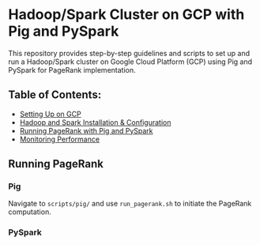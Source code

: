 # Hadoop/Spark Cluster on GCP with Pig and PySpark

This repository provides step-by-step guidelines and scripts to set up and run a Hadoop/Spark cluster on Google Cloud Platform (GCP) using Pig and PySpark for PageRank implementation.

## Table of Contents:
- [Setting Up on GCP](./setup/gcp_setup.md)
- [Hadoop and Spark Installation & Configuration](./setup/hadoop_spark_setup.md)
- [Running PageRank with Pig and PySpark](#running-pagerank)
- [Monitoring Performance](./monitoring/performance_monitoring.md)

## Running PageRank

### Pig

Navigate to `scripts/pig/` and use `run_pagerank.sh` to initiate the PageRank computation.

### PySpark



